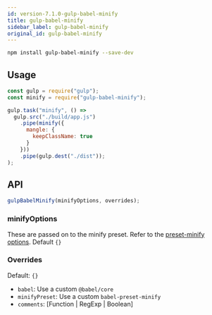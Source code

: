 ```yaml
---
id: version-7.1.0-gulp-babel-minify
title: gulp-babel-minify
sidebar_label: gulp-babel-minify
original_id: gulp-babel-minify
---
```


```sh
npm install gulp-babel-minify --save-dev
```

## Usage

```js
const gulp = require("gulp");
const minify = require("gulp-babel-minify");

gulp.task("minify", () =>
  gulp.src("./build/app.js")
    .pipe(minify({
      mangle: {
        keepClassName: true
      }
    }))
    .pipe(gulp.dest("./dist"));
);
```

## API

```js
gulpBabelMinify(minifyOptions, overrides);
```

### minifyOptions

These are passed on to the minify preset. Refer to the [preset-minify options](preset-minify.md#options). Default `{}`

### Overrides

Default: `{}`

- `babel`: Use a custom `@babel/core`
- `minifyPreset`: Use a custom `babel-preset-minify`
- `comments`: [Function | RegExp | Boolean]
